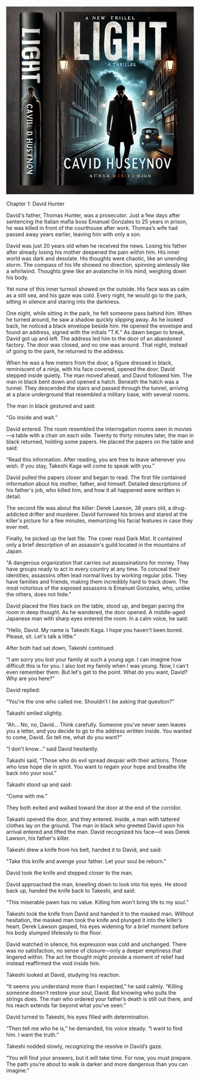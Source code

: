 ![Book Cover ](cover2.webp)

Chapter 1: David Hunter

David's father, Thomas Hunter, was a prosecutor. Just a few days after sentencing the Italian mafia boss Emanuel Gonzales to 25 years in prison, he was killed in front of the courthouse after work. Thomas’s wife had passed away years earlier, leaving him with only a son.

David was just 20 years old when he received the news. Losing his father after already losing his mother deepened the pain within him. His inner world was dark and desolate. His thoughts were chaotic, like an unending storm. The compass of his life showed no direction, spinning aimlessly like a whirlwind. Thoughts grew like an avalanche in his mind, weighing down his body.

Yet none of this inner turmoil showed on the outside. His face was as calm as a still sea, and his gaze was cold. Every night, he would go to the park, sitting in silence and staring into the darkness.

One night, while sitting in the park, he felt someone pass behind him. When he turned around, he saw a shadow quickly slipping away. As he looked back, he noticed a black envelope beside him. He opened the envelope and found an address, signed with the initials "T.K." As dawn began to break, David got up and left. The address led him to the door of an abandoned factory. The door was closed, and no one was around. That night, instead of going to the park, he returned to the address.

When he was a few meters from the door, a figure dressed in black, reminiscent of a ninja, with his face covered, opened the door. David stepped inside quietly. The man moved ahead, and David followed him. The man in black bent down and opened a hatch. Beneath the hatch was a tunnel. They descended the stairs and passed through the tunnel, arriving at a place underground that resembled a military base, with several rooms.

The man in black gestured and said:

“Go inside and wait.”

David entered. The room resembled the interrogation rooms seen in movies—a table with a chair on each side. Twenty to thirty minutes later, the man in black returned, holding some papers. He placed the papers on the table and said:

“Read this information. After reading, you are free to leave whenever you wish. If you stay, Takeshi Kaga will come to speak with you.”

David pulled the papers closer and began to read. The first file contained information about his mother, father, and himself. Detailed descriptions of his father's job, who killed him, and how it all happened were written in detail.

The second file was about the killer: Derek Lawson, 38 years old, a drug-addicted drifter and murderer. David furrowed his brows and stared at the killer's picture for a few minutes, memorizing his facial features in case they ever met.

Finally, he picked up the last file. The cover read Dark Mist. It contained only a brief description of an assassin's guild located in the mountains of Japan.

"A dangerous organization that carries out assassinations for money. They have groups ready to act in every country at any time. To conceal their identities, assassins often lead normal lives by working regular jobs. They have families and friends, making them incredibly hard to track down. The most notorious of the exposed assassins is Emanuel Gonzales, who, unlike the others, does not hide."

David placed the files back on the table, stood up, and began pacing the room in deep thought. As he wandered, the door opened. A middle-aged Japanese man with sharp eyes entered the room. In a calm voice, he said:

“Hello, David. My name is Takeshi Kaga. I hope you haven't been bored. Please, sit. Let's talk a little.”

After both had sat down, Takeshi continued:

“I am sorry you lost your family at such a young age. I can imagine how difficult this is for you. I also lost my family when I was young. Now, I can't even remember them. But let's get to the point. What do you want, David? Why are you here?”

David replied:

“You're the one who called me. Shouldn’t I be asking that question?”

Takashi smiled slightly.

“Ah... No, no, David... Think carefully. Someone you’ve never seen leaves you a letter, and you decide to go to the address written inside. You wanted to come, David. So tell me, what do you want?”

“I don't know...” said David hesitantly.

Takashi said, “Those who do evil spread despair with their actions. Those who lose hope die in spirit. You want to regain your hope and breathe life back into your soul.”

Takashi stood up and said:

“Come with me.”

They both exited and walked toward the door at the end of the corridor.

Takashi opened the door, and they entered. Inside, a man with tattered clothes lay on the ground. The man in black who greeted David upon his arrival entered and lifted the man. David recognized his face—it was Derek Lawson, his father's killer.

Takeshi drew a knife from his belt, handed it to David, and said:

"Take this knife and avenge your father. Let your soul be reborn."

David took the knife and stepped closer to the man.

David approached the man, kneeling down to look into his eyes. He stood back up, handed the knife back to Takeshi, and said:

“This miserable pawn has no value. Killing him won’t bring life to my soul.”

Takeshi took the knife from David and handed it to the masked man. Without hesitation, the masked man took the knife and plunged it into the killer’s heart. Derek Lawson gasped, his eyes widening for a brief moment before his body slumped lifelessly to the floor.

David watched in silence; his expression was cold and unchanged. There was no satisfaction, no sense of closure—only a deeper emptiness that lingered within. The act he thought might provide a moment of relief had instead reaffirmed the void inside him.

Takeshi looked at David, studying his reaction.

“It seems you understand more than I expected,” he said calmly. “Killing someone doesn’t restore your soul, David. But knowing who pulls the strings does. The man who ordered your father’s death is still out there, and his reach extends far beyond what you’ve seen.”

David turned to Takeshi, his eyes filled with determination.

“Then tell me who he is,” he demanded, his voice steady. “I want to find him. I want the truth.”

Takeshi nodded slowly, recognizing the resolve in David’s gaze.

“You will find your answers, but it will take time. For now, you must prepare. The path you’re about to walk is darker and more dangerous than you can imagine.”

